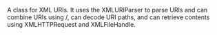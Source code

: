 A class for XML URIs. It uses the XMLURIParser to parse URIs and can combine URIs using /, can decode URI paths, and can retrieve contents using XMLHTTPRequest and XMLFileHandle.